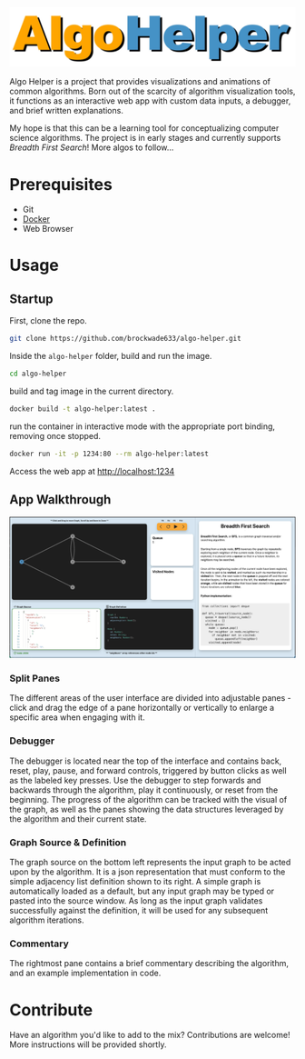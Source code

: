 ![AlgoHelper Image](./AHLogo.jpeg)

Algo Helper is a project that provides visualizations and animations of common algorithms. Born out of the scarcity of algorithm visualization tools, it functions as an interactive web app with custom data inputs, a debugger, and brief written explanations.

My hope is that this can be a learning tool for conceptualizing computer science algorithms. The project is in early stages and currently supports *Breadth First Search*! More algos to follow...

# Prerequisites
* Git
* [Docker](https://www.docker.com/products/docker-desktop)
* Web Browser

# Usage
## Startup 
First, clone the repo.
```bash
git clone https://github.com/brockwade633/algo-helper.git
```

Inside the ```algo-helper``` folder, build and run the image.
```bash
cd algo-helper
```
build and tag image in the current directory.
```bash
docker build -t algo-helper:latest .
```
run the container in interactive mode with the appropriate port binding, removing once stopped.
```bash
docker run -it -p 1234:80 --rm algo-helper:latest

```
Access the web app at [http://localhost:1234](http://localhost:1234)

## App Walkthrough 

![Algo Helper Screenshot](./AHScreenShot.png)

### Split Panes
The different areas of the user interface are divided into adjustable panes - click and drag the edge of a pane horizontally or vertically to enlarge a specific area when engaging with it.

### Debugger
The debugger is located near the top of the interface and contains back, reset, play, pause, and forward controls, triggered by button clicks as well as the labeled key presses. Use the debugger to step forwards and backwards through the algorithm, play it continuously, or reset from the beginning. The progress of the algorithm can be tracked with the visual of the graph, as well as the panes showing the data structures leveraged by the algorithm and their current state.

### Graph Source & Definition
The graph source on the bottom left represents the input graph to be acted upon by the algorithm. It is a json representation that must conform to the simple adjacency list definition shown to its right. A simple graph is automatically loaded as a default, but any input graph may be typed or pasted into the source window. As long as the input graph validates successfully against the definition, it will be used for any subsequent algorithm iterations.

### Commentary
The rightmost pane contains a brief commentary describing the algorithm, and an example implementation in code.

# Contribute
Have an algorithm you'd like to add to the mix? Contributions are welcome! More instructions will be provided shortly.